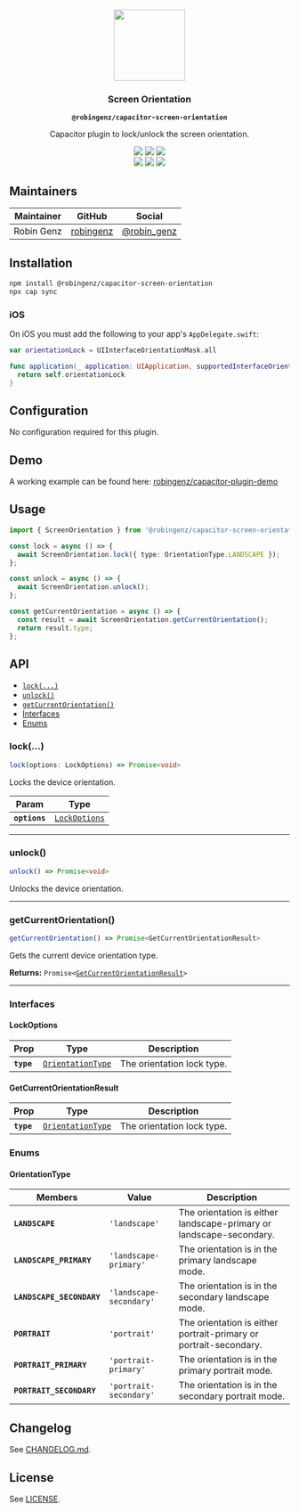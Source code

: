 <p align="center"><br><img src="https://user-images.githubusercontent.com/236501/85893648-1c92e880-b7a8-11ea-926d-95355b8175c7.png" width="128" height="128" /></p>
<h3 align="center">Screen Orientation</h3>
<p align="center"><strong><code>@robingenz/capacitor-screen-orientation</code></strong></p>
<p align="center">
  Capacitor plugin to lock/unlock the screen orientation. 
</p>

<p align="center">
  <img src="https://img.shields.io/maintenance/yes/2021?style=flat-square" />
  <a href="https://github.com/robingenz/capacitor-screen-orientation/actions?query=workflow%3A%22CI%22"><img src="https://img.shields.io/github/workflow/status/robingenz/capacitor-screen-orientation/CI/main?style=flat-square" /></a>
  <a href="https://www.npmjs.com/package/@robingenz/capacitor-screen-orientation"><img src="https://img.shields.io/npm/l/@robingenz/capacitor-screen-orientation?style=flat-square" /></a>
<br>
  <a href="https://www.npmjs.com/package/@robingenz/capacitor-screen-orientation"><img src="https://img.shields.io/npm/dw/@robingenz/capacitor-screen-orientation?style=flat-square" /></a>
  <a href="https://www.npmjs.com/package/@robingenz/capacitor-screen-orientation"><img src="https://img.shields.io/npm/v/@robingenz/capacitor-screen-orientation?style=flat-square" /></a>
<!-- ALL-CONTRIBUTORS-BADGE:START - Do not remove or modify this section -->
<a href="#contributors-"><img src="https://img.shields.io/badge/all%20contributors-1-orange?style=flat-square" /></a>
<!-- ALL-CONTRIBUTORS-BADGE:END -->
</p>

## Maintainers

| Maintainer | GitHub                                    | Social                                        |
| ---------- | ----------------------------------------- | --------------------------------------------- |
| Robin Genz | [robingenz](https://github.com/robingenz) | [@robin_genz](https://twitter.com/robin_genz) |

## Installation

```bash
npm install @robingenz/capacitor-screen-orientation
npx cap sync
```

### iOS

On iOS you must add the following to your app's `AppDelegate.swift`:

```swift
var orientationLock = UIInterfaceOrientationMask.all

func application(_ application: UIApplication, supportedInterfaceOrientationsFor window: UIWindow?) -> UIInterfaceOrientationMask {
  return self.orientationLock
}
```

## Configuration

No configuration required for this plugin.

## Demo

A working example can be found here: [robingenz/capacitor-plugin-demo](https://github.com/robingenz/capacitor-plugin-demo)

## Usage

```typescript
import { ScreenOrientation } from '@robingenz/capacitor-screen-orientation';

const lock = async () => {
  await ScreenOrientation.lock({ type: OrientationType.LANDSCAPE });
};

const unlock = async () => {
  await ScreenOrientation.unlock();
};

const getCurrentOrientation = async () => {
  const result = await ScreenOrientation.getCurrentOrientation();
  return result.type;
};
```

## API

<docgen-index>

- [`lock(...)`](#lock)
- [`unlock()`](#unlock)
- [`getCurrentOrientation()`](#getcurrentorientation)
- [Interfaces](#interfaces)
- [Enums](#enums)

</docgen-index>

<docgen-api>
<!--Update the source file JSDoc comments and rerun docgen to update the docs below-->

### lock(...)

```typescript
lock(options: LockOptions) => Promise<void>
```

Locks the device orientation.

| Param         | Type                                                |
| ------------- | --------------------------------------------------- |
| **`options`** | <code><a href="#lockoptions">LockOptions</a></code> |

---

### unlock()

```typescript
unlock() => Promise<void>
```

Unlocks the device orientation.

---

### getCurrentOrientation()

```typescript
getCurrentOrientation() => Promise<GetCurrentOrientationResult>
```

Gets the current device orientation type.

**Returns:** <code>Promise&lt;<a href="#getcurrentorientationresult">GetCurrentOrientationResult</a>&gt;</code>

---

### Interfaces

#### LockOptions

| Prop       | Type                                                        | Description                |
| ---------- | ----------------------------------------------------------- | -------------------------- |
| **`type`** | <code><a href="#orientationtype">OrientationType</a></code> | The orientation lock type. |

#### GetCurrentOrientationResult

| Prop       | Type                                                        | Description                |
| ---------- | ----------------------------------------------------------- | -------------------------- |
| **`type`** | <code><a href="#orientationtype">OrientationType</a></code> | The orientation lock type. |

### Enums

#### OrientationType

| Members                   | Value                              | Description                                                         |
| ------------------------- | ---------------------------------- | ------------------------------------------------------------------- |
| **`LANDSCAPE`**           | <code>'landscape'</code>           | The orientation is either landscape-primary or landscape-secondary. |
| **`LANDSCAPE_PRIMARY`**   | <code>'landscape-primary'</code>   | The orientation is in the primary landscape mode.                   |
| **`LANDSCAPE_SECONDARY`** | <code>'landscape-secondary'</code> | The orientation is in the secondary landscape mode.                 |
| **`PORTRAIT`**            | <code>'portrait'</code>            | The orientation is either portrait-primary or portrait-secondary.   |
| **`PORTRAIT_PRIMARY`**    | <code>'portrait-primary'</code>    | The orientation is in the primary portrait mode.                    |
| **`PORTRAIT_SECONDARY`**  | <code>'portrait-secondary'</code>  | The orientation is in the secondary portrait mode.                  |

</docgen-api>

## Changelog

See [CHANGELOG.md](https://github.com/robingenz/capacitor-screen-orientation/blob/master/CHANGELOG.md).

## License

See [LICENSE](https://github.com/robingenz/capacitor-screen-orientation/blob/master/LICENSE).
